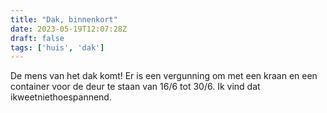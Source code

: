```yaml
---
title: "Dak, binnenkort"
date: 2023-05-19T12:07:28Z
draft: false
tags: ['huis', 'dak']
---
```


De mens van het dak komt! Er is een vergunning om met een kraan en een container voor de deur te staan van 16/6 tot 30/6. Ik vind dat ikweetniethoespannend. 